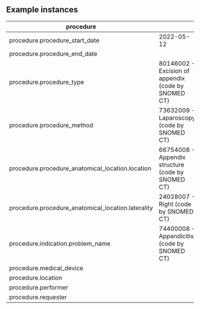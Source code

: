 ## Example instances

| procedure                                             |                   |
|-------------------------------------------------------|-------------------|
| procedure.procedure_start_date                        | 2022-05-12        |     	                  
| procedure.procedure_end_date                          |                   |
| procedure.procedure_type	                            | 80146002 - Excision of appendix (code by SNOMED CT) |
| procedure.procedure_method	                        | 73632009 - Laparoscopy (code by SNOMED CT)          |
| procedure.procedure_anatomical_location.location	    | 66754008 - Appendix structure (code by SNOMED CT)   |
| procedure.procedure_anatomical_location.laterality	| 24028007 - Right (code by SNOMED CT)                |
| procedure.indication.problem_name	                    | 74400008 - Appendicitis (code by SNOMED CT)         |        
| procedure.medical_device                              |                   |
| procedure.location	                                |                   |
| procedure.performer	                                |                   |
| procedure.requester	                                |                   |